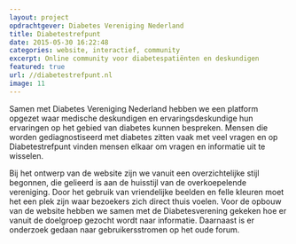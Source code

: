 ```yaml
---
layout: project
opdrachtgever: Diabetes Vereniging Nederland
title: Diabetestrefpunt
date: 2015-05-30 16:22:48
categories: website, interactief, community
excerpt: Online community voor diabetespatiënten en deskundigen
featured: true
url: //diabetestrefpunt.nl
image: 11
---
```

Samen met Diabetes Vereniging Nederland hebben we een platform opgezet waar medische deskundigen en ervaringsdeskundige hun ervaringen op het gebied van diabetes kunnen bespreken. Mensen die worden gediagnostiseerd met diabetes zitten vaak met veel vragen en op Diabetestrefpunt vinden mensen elkaar om vragen en informatie uit te wisselen.

Bij het ontwerp van de website zijn we vanuit een overzichtelijke stijl begonnen, die gelieerd is aan de huisstijl van de overkoepelende vereniging. Door het gebruik van vriendelijke beelden en felle kleuren moet het een plek zijn waar bezoekers zich direct thuis voelen. Voor de opbouw van de website hebben we samen met de Diabetesverening gekeken hoe er vanuit de doelgroep gezocht wordt naar informatie. Daarnaast is er onderzoek gedaan naar gebruikersstromen op het oude forum.
